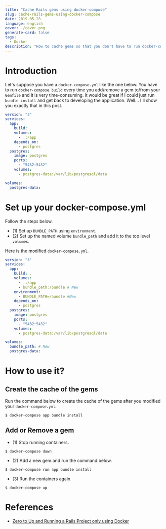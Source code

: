 ```yaml
---
title: "Cache Rails gems using docker-compose"
slug: cache-rails-gems-using-docker-compose
date: 2019-05-28
language: english
cover: ./cover.png
generate-card: false
tags:
  - Docker
description: "How to cache gems so that you don't have to run docker-compose build over and over again"
---
```

# Introduction
Let's suppose you have a `docker-compose.yml` like the one below.
You have to run `docker-compose build` every time you add/remove a gem to/from your `Gemfile` and it is very time-consuming.
It would be great if I could just run `bundle install` and get back to developing the application. 
Well... I'll show you exactly that in this post.


```yml
version: "3"
services:
  app:
    build: .
    volumes:
      - .:/app
    depends_on:
      - postgres
  postgres:
    image: postgres
    ports:
      - "5432:5432"
    volumes:
      - postgres-data:/var/lib/postgresql/data

volumes:
  postgres-data:
```

# Set up your docker-compose.yml
Follow the steps below.

- (1) Set up `BUNDLE_PATH` using `environment`. 
- (2) Set up the named volume `bundle_path` and add it to the top level `volumes`.

Here is the modified `docker-compose.yml`.

```yml
version: "3"
services:
  app:
    build: .
    volumes:
      - .:/app
      - bundle_path:/bundle # New
    environment:
      - BUNDLE_PATH=/bundle #New
    depends_on:
      - postgres
  postgres:
    image: postgres
    ports:
      - "5432:5432"
    volumes:
      - postgres-data:/var/lib/postgresql/data

volumes:
  bundle_path: # New
  postgres-data:
```

# How to use it?
## Create the cache of the gems

Run the command below to create the cache of the gems after you modified your `docker-compose.yml`.

```
$ docker-compose app bundle install
```

## Add or Remove a gem

- (1) Stop running containers.
 
```
$ docker-compose down
```

- (2) Add a new gem and run the command below.

```
$ docker-compose run app bundle install
```

- (3) Run the containers again.

```
$ docker-compose up
```

# References
- [Zero to Up and Running a Rails Project only using Docker](https://blog.codeminer42.com/zero-to-up-and-running-a-rails-project-only-using-docker-20467e15f1be)



